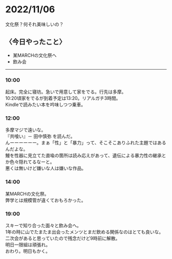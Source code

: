 2022/11/06
============

文化祭？何それ美味しいの？

## 〈今日やったこと〉  
* 某MARCHの文化祭へ
* 飲み会

---

### 10:00  
起床。完全に寝坊。急いで用意して家をでる。行先は多摩。  
10:20頃家をでるが到着予定は13:20。リアルガチ3時間。  
Kindleで読みたい本を吟味しつつ乗車。  

### 12:00  
多摩マジで遠いな。  
『共喰い』－ 田中慎弥 を読んだ。  
んーーーーーー。まぁ「性」と「暴力」って、そこそこありふれた主題ではあるんだよな。  
鰻を性器に見立てた直喩の箇所は読み応えがあって、遺伝による暴力性の継承とか色々隠れてるなーと。  
悪くは無いけど嫌いな人は嫌いな作品。

### 14:00  
某MARCHの文化祭。  
弊学とは規模管が違くておもろかった。    

### 19:00  
スキーで知り合った面々と飲み会へ。  
1年の時に山でたまたま出会ったメンツとまだ飲める関係なのはとても良いな。  
二次会があると思っていたので残念だけど9時前に解散。  
明日一限組は頑張れ。  
おわり。明日もかく。  
